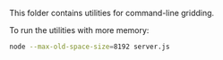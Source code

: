 This folder contains utilities for command-line gridding.

To run the utilities with more memory:

```bash
node --max-old-space-size=8192 server.js
```
